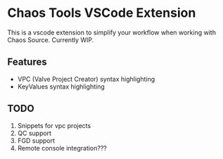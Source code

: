 # Chaos Tools VSCode Extension

This is a vscode extension to simplify your workflow when working with Chaos Source. Currently WIP.

## Features
* VPC (Valve Project Creator) syntax highlighting
* KeyValues syntax highlighting

## TODO
1. Snippets for vpc projects 
2. QC support
3. FGD support
4. Remote console integration???